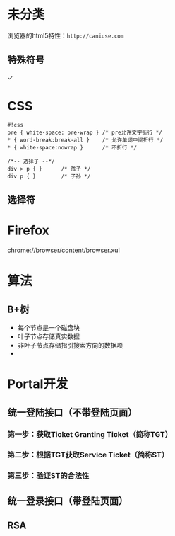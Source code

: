 # 未分类

浏览器的html5特性：`http://caniuse.com`  

## 特殊符号
✓

# CSS
```
#!css
pre { white-space: pre-wrap } /* pre允许文字折行 */
* { word-break:break-all }    /* 允许单词中间折行 */
* { white-space:nowrap }      /* 不折行 */

/*-- 选择子 --*/
div > p { }      /* 孩子 */  
div p { }        /* 子孙 */
```
## 选择符





# Firefox
chrome://browser/content/browser.xul

# 算法
## B+树
* 每个节点是一个磁盘块
* 叶子节点存储真实数据
* 非叶子节点存储指引搜索方向的数据项
* 


# Portal开发
## 统一登陆接口（不带登陆页面）
### 第一步：获取Ticket Granting Ticket（简称TGT）
### 第二步：根据TGT获取Service Ticket（简称ST）
### 第三步：验证ST的合法性
## 统一登录接口（带登陆页面）

## RSA